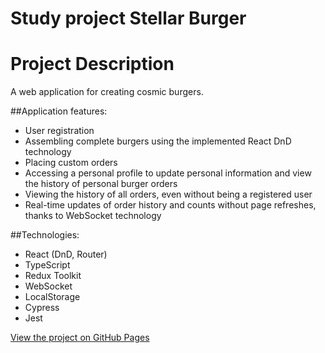 # Study project Stellar Burger

# Project Description

A web application for creating cosmic burgers.

##Application features:

- User registration
- Assembling complete burgers using the implemented React DnD technology
- Placing custom orders
- Accessing a personal profile to update personal information and view the history of personal burger orders
- Viewing the history of all orders, even without being a registered user
- Real-time updates of order history and counts without page refreshes, thanks to WebSocket technology

##Technologies:

- React (DnD, Router)
- TypeScript
- Redux Toolkit
- WebSocket
- LocalStorage
- Cypress
- Jest

[View the project on GitHub Pages](https://laylaroad.github.io/react-stellar-burger/)
